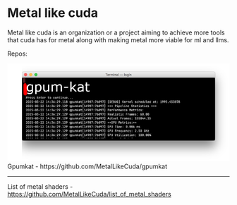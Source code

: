 # Metal like cuda
Metal like cuda is an organization or a project aiming to achieve more tools that cuda has for metal along with making metal more viable for ml and llms.

Repos:

<img src="https://github.com/MetalLikeCuda/gpumkat/raw/main/gpumkat_icon.png">
Gpumkat - https://github.com/MetalLikeCuda/gpumkat

----

List of metal shaders - https://github.com/MetalLikeCuda/list_of_metal_shaders
